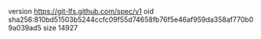 version https://git-lfs.github.com/spec/v1
oid sha256:810bd51503b5244ccfc09f55d74658fb76f5e46af959da358af770b09a039ad5
size 14927
